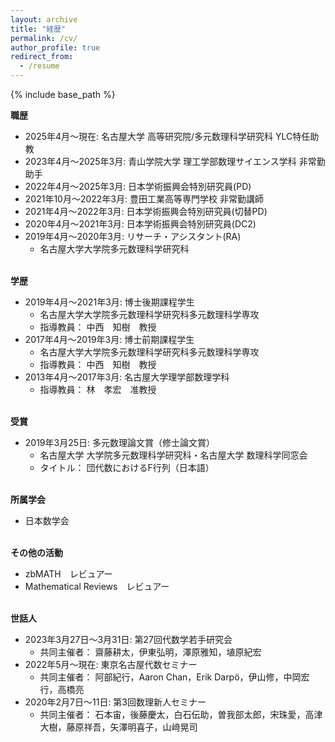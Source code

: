 ```yaml
---
layout: archive
title: "経歴"
permalink: /cv/
author_profile: true
redirect_from:
  - /resume
---
```


{% include base_path %}
<br />
  
  
<b>職歴</b>
- 2025年4月〜現在: 名古屋大学 高等研究院/多元数理科学研究科 YLC特任助教
- 2023年4月～2025年3月: 青山学院大学 理工学部数理サイエンス学科 非常勤助手
- 2022年4月～2025年3月: 日本学術振興会特別研究員(PD)
- 2021年10月～2022年3月: 豊田工業高等専門学校 非常勤講師
- 2021年4月〜2022年3月: 日本学術振興会特別研究員(切替PD)
- 2020年4月～2021年3月: 日本学術振興会特別研究員(DC2)
- 2019年4月～2020年3月: リサーチ・アシスタント(RA)
  * 名古屋大学大学院多元数理科学研究科

<br><b>学歴</b>
- 2019年4月～2021年3月: 博士後期課程学生
  * 名古屋大学大学院多元数理科学研究科多元数理科学専攻
  * 指導教員： 中西　知樹　教授
- 2017年4月～2019年3月: 博士前期課程学生
  * 名古屋大学大学院多元数理科学研究科多元数理科学専攻
  * 指導教員： 中西　知樹　教授
- 2013年4月～2017年3月: 名古屋大学理学部数理学科
  * 指導教員： 林　孝宏　准教授
  
<br><b>受賞</b>
- 2019年3月25日: 多元数理論文賞（修士論文賞）
  *	名古屋大学 大学院多元数理科学研究科・名古屋大学 数理科学同窓会
  * タイトル： 団代数におけるF行列（日本語）

<br><b>所属学会</b>
- 日本数学会

<br><b>その他の活動</b>
- zbMATH　レビュアー
- Mathematical Reviews　レビュアー
 
<br><b>世話人</b>
- 2023年3月27日～3月31日: 第27回代数学若手研究会
  *  共同主催者：
齋藤耕太，伊東弘明，澤原雅知，埴原紀宏
- 2022年5月～現在: 東京名古屋代数セミナー
  *  共同主催者：
阿部紀行，Aaron Chan，Erik Darpö，伊山修，中岡宏行，高橋亮
- 2020年2月7日～11日: 第3回数理新人セミナー
  *  共同主催者：
石本宙，後藤慶太，白石伝助，曽我部太郎，宋珠愛，高津大樹，藤原祥吾，矢澤明喜子，山﨑晃司
